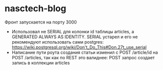 # nasctech-blog
Фронт запускается на порту 3000

- Использовал не SERIAL для колонки id таблицы articles, а GENERATED ALWAYS AS IDENTITY. SERIAL устарел и его не рекомендуют использовать сами postgres: https://wiki.postgresql.org/wiki/Don't_Do_This#Don.27t_use_serial
- Написание пути роута создания статьи изменил с POST /article/id на POST /articles, так как по REST это валиднее: POST запрос создает запись в коллекции articles

